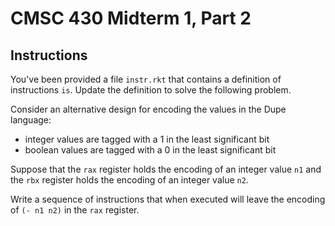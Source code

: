 # CMSC 430 Midterm 1, Part 2

## Instructions

You've been provided a file `instr.rkt` that contains a definition of
instructions `is`.  Update the definition to solve the following
problem.

Consider an alternative design for encoding the values in the Dupe
language:

- integer values are tagged with a 1 in the least significant bit
- boolean values are tagged with a 0 in the least significant bit

Suppose that the `rax` register holds the encoding of an integer value
`n1` and the `rbx` register holds the encoding of an integer value
`n2`.

Write a sequence of instructions that when executed will leave the
encoding of `(- n1 n2)` in the `rax` register.
